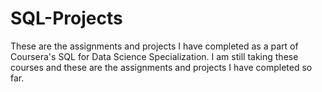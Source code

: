 # SQL-Projects

These are the assignments and projects I have completed as a part of Coursera's SQL for Data Science Specialization. I am still taking these courses and these are the assignments and projects I have completed so far.
